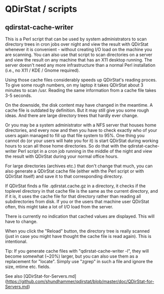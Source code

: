 # QDirStat / scripts

## qdirstat-cache-writer

This is a Perl script that can be used by system administrators to scan
directory trees in cron jobs over night and view the result with QDirStat
whenever it is convenient - without creating I/O load on the machine you are
scanning. You can also use that script to scan directories on a server and view
the result on any machine that has an X11 desktop running. The server doesn't
need any more infrastructure than a normal Perl installation (i.e., no X11 /
KDE / Gnome required).

Using those cache files considerably speeds up QDirStat's reading proces. To
give some rough numbers, on my laptop it takes QDirStat about 3 minutes to scan
/usr. Reading the same information from a cache file takes 3-5 seconds.

On the downside, the disk content may have changed in the meantime. A cache
file is outdated by definition. But it may still give you some rough ideas. And
there are large directory trees that hardly ever change.

Or you may be a system administrator with a NFS server that houses home
directories, and every now and then you have to check exactly who of your users
again managed to fill up that file system to 95%. One thing you cannot do (or
your users will hate you for it) is start QDirStat during working hours to scan
all those home directories. So do that with the qdirstat-cache-writer Perl
script in a cron job running in the middle of the night and view the result
with QDirStat during your normal office hours.

 
For large directories (archives etc.) that don't change that much, you can also
generate a QDirStat cache file (either with the Perl script or with QDirStat
itself) and save it to that corresponding directory.

If QDirStat finds a file .qdirstat.cache.gz in a directory, it checks if the
toplevel directory in that cache file is the same as the current directory, and
if it is, it uses the cache file for that directory rather than reading all
subdirectories from disk. If you or the users that machine user QDirStat often,
this might take a lot of I/O load from the server.


There is currently no indication that cached values are displayed. This will
have to change.

When you click the "Reload" button, the directory tree is really scanned (just
in case you might have thought the cache file is read again). This is
intentional.

Tip: If you generate cache files with "qdirstat-cache-writer -l", they will
become somewhat (~20%) larger, but you can also use them as a replacement for
"locate". Simply use "zgrep" in such a file and ignore the size, mtime
etc. fields.


See also [QDirStat-for-Servers.md]
(https://github.com/shundhammer/qdirstat/blob/master/doc/QDirStat-for-Servers.md)
